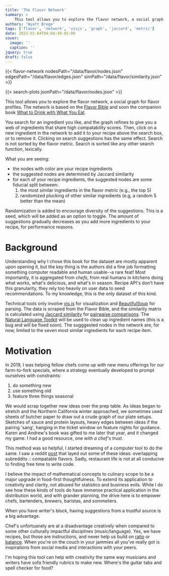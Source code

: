 ```yaml
---
title: 'The Flavor Network'
summary: >
    This tool allows you to explore the flavor network, a social graph for flavor profiles.  The network is based on the [Flavor Bible](https://karenandandrew.com/books/the-flavor-bible/) and soon the companion book [What to Drink with What You Eat](https://karenandandrew.com/books/what-to-drink-with-what-you-eat/).
authors: 'Wyatt Brege'
tags: ['flavor', 'network', 'visjs', 'graph', 'jaccard', 'metric']
date: 2023-01-04T04:04:49-05:00
cover:
  image: '' 
  caption: '' 
jquery: true
draft: false
---
```


{{< flavor-network 
  nodesPath="/data/flavor/nodes.json" 
  edgesPath="/data/flavor/edges.json"
  simPath="/data/flavor/similarity.json" >}}

{{< search-plots jsonPath="/data/flavor/nodes.json" >}}

This tool allows you to explore the flavor network, a social graph for flavor profiles.  The network is based on the [Flavor Bible](https://karenandandrew.com/books/the-flavor-bible/) and soon the companion book [What to Drink with What You Eat](https://karenandandrew.com/books/what-to-drink-with-what-you-eat/).

You search for an ingredient you like, and the graph refines to give you a web of ingredients that share high compatability scores. 
Then, click on a new ingredient in the network to add it to your recipe above the search box, or to remove it.  Clicking on search suggestions has the same effect.
Search is not sorted by the flavor metric.  Search is sorted like any other search function, lexically.

What you are seeing:

* the nodes with color are your recipe ingredients
* the suggested nodes are determined by Jaccard similarity
* for each of your recipe ingredients, the suggested nodes are some fiducial
  split between:
  1. the most similar ingredients in the flavor metric (e.g., the top 5)
  2. randomized plucking of other similar ingredients (e.g, a random 5 better than the mean)

Randomization is added to encourage diversity of the suggestions.
This is a seed, which will be added as an option to toggle. 
The amount of suggestions gradually decreases as you add more ingredients
to your recipe, for performance reasons.

# Background

Understanding why I chose this book for the dataset are mostly apparent upon opening it, but the key thing is the authors did a fine job formatting something computer readable and human usable--a rare feat!  Most importantly, it is aggregated from *chefs*, from real humans in kitchens doing what works, what's delicious, and what's in season.  Recipe API's don't have this granularity, they rely too heavily on user data to seed recommendations.  To my knowledge, this is the only dataset of this kind.

Technical tools only involve [vis.js](https://visjs.org/) for visualization and [BeautifulSoup](https://www.crummy.com/software/BeautifulSoup/bs4/doc/) for parsing.  The data is scraped from the Flavor Bible, and the similarity matrix is calculated using [Jaccard similarity](https://en.wikipedia.org/wiki/Jaccard_index) for [pairwaise comparisons](https://en.wikipedia.org/wiki/Pairwise_comparison). The [Natural Language Toolkit](https://www.nltk.org/) will be used to clean up ingredient names (this is a bug and will be fixed soon).  The sugggested nodes in the network are, for now, limited to the seven most similar ingredients for each recipe item.  

# Motivation

In 2019, I was helping fellow chefs come up with new menu offerings for our farm-to-fork specials, where a strategy eventually developed to prompt ourselves with constraints:
1. do something new
2. use something old
3. feature three things seasonal

We would scrap together new ideas over the prep table.  As ideas began to stretch and the Northern California winter approached, we sometimes used sheets of butcher paper to draw out a crude graph of our plate setups.  Sketches of sauce and protein layouts, heavy edges between ideas if the pairing 'sang', hanging in the ticket window on feature nights for guidance. Karen and Andrew's book was gifted to me later that year, and it changed my game.  I had a good resource, one *with a chef's trust*.

This method was so helpful, I started dreaming of a computer tool to do the same. I saw a reddit [post](https://www.reddit.com/r/datasets/comments/3bxlg7/i_have_every_publicly_available_reddit_comment/) that layed out some of these ideas: overlapping subreddits :: compatable flavors.  Sadly, restaurant life is not at all conducive to finding free time to write code.

I believe the impact of mathematical concepts to culinary scope to be a major upgrade in food-first thoughtfulness.  To extend its application to creativity and clarity, not abused for statistics and business evils. While I do see how these kinds of tools do have immense practical application in the distribution world, and with grander planning, the drive here is to empower chefs, bartenders, brewers, baristas, and sommeliers.

When you have writer's block, having suggestions from a trustful source is a big advantage.

Chef's unfortuanely are at a disadvantage creatively when compared to some other culturally impactful disciplines (music/language).  Yes, we have recipes, but those are instructions, and never help us build on [ratio](https://ruhlman.com/ruhlmans-books/) or [balance](https://www.saltfatacidheat.com/).  When you're on the couch in your jammies all you've really got is inspirations from social media and interactions with your peers.  

I'm hoping this tool can help with creativity the same way musicians and writers have sofa friendly rubrics to make new.  Where's the guitar tabs and spell checker for food?
